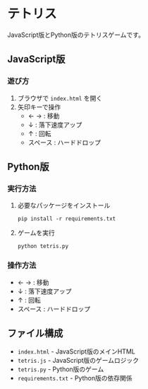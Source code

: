 # テトリス

JavaScript版とPython版のテトリスゲームです。

## JavaScript版

### 遊び方
1. ブラウザで `index.html` を開く
2. 矢印キーで操作
   - ← → : 移動
   - ↓ : 落下速度アップ
   - ↑ : 回転
   - スペース : ハードドロップ

## Python版

### 実行方法
1. 必要なパッケージをインストール
   ```
   pip install -r requirements.txt
   ```
2. ゲームを実行
   ```
   python tetris.py
   ```

### 操作方法
- ← → : 移動
- ↓ : 落下速度アップ
- ↑ : 回転
- スペース : ハードドロップ

## ファイル構成
- `index.html` - JavaScript版のメインHTML
- `tetris.js` - JavaScript版のゲームロジック
- `tetris.py` - Python版のゲーム
- `requirements.txt` - Python版の依存関係